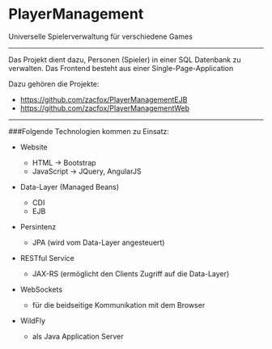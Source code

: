 # PlayerManagement
Universelle Spielerverwaltung für verschiedene Games

---

Das Projekt dient dazu, Personen (Spieler) in einer SQL Datenbank zu verwalten.
Das Frontend besteht aus einer Single-Page-Application

Dazu gehören die Projekte: 
  - https://github.com/zacfox/PlayerManagementEJB
  - https://github.com/zacfox/PlayerManagementWeb

---

###Folgende Technologien kommen zu Einsatz:
* Website
  * HTML -> Bootstrap
  * JavaScript -> JQuery, AngularJS
  
* Data-Layer (Managed Beans)
  * CDI
  * EJB
  
* Persintenz
  * JPA (wird vom Data-Layer angesteuert)
  
* RESTful Service
  * JAX-RS (ermöglicht den Clients Zugriff auf die Data-Layer)
  
* WebSockets
  * für die beidseitige Kommunikation mit dem Browser
  
* WildFly
  * als Java Application Server

